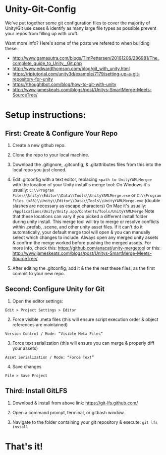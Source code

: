 # Unity-Git-Config
We've put together some git configuration files to cover the majority of Unity/Git use cases & identify as many large file types as possible prevent your repos from filling up with cruft. 

Want more info? Here's some of the posts we refered to when building these: 
  * http://www.gamasutra.com/blogs/TimPettersen/20161206/286981/The_complete_guide_to_Unity__Git.php 
  * http://www.edwardthomson.com/blog/git_with_unity.html
  * https://riptutorial.com/unity3d/example/7179/setting-up-a-git-repository-for-unity
  * https://thoughtbot.com/blog/how-to-git-with-unity
  * http://www.jameskeats.com/blogs/post/Unitys-SmartMerge-Meets-SourceTree/ 

# Setup instructions:

## First: Create & Configure Your Repo 

1. Create a new github repo.

2. Clone the repo to your local machine.

3. Download the .gitignore, .gitconfig, & .gitattributes files from this into the local repo you just cloned.

4. Edit .gitconfig with a text editor, replacing `<path to UnityYAMLMerge>` with the location of your Unity install's merge tool: 
On Windows it's usually: `C:\\Program Files\\Unity\\Editor\\Data\\Tools\\UnityYAMLMerge.exe` or `C:\\Program Files (x86)\\Unity\\Editor\\Data\\Tools\\UnityYAMLMerge.exe` (double slashes are necessary as escape characters)
On Mac it's usually: `/Applications/Unity/Unity.app/Contents/Tools/UnityYAMLMerge`
Note that these locations can vary if you picked a different install folder during unity install. This merge tool will try to merge or resolve conflicts within .prefab, .scene, and other unity asset files. If it can't do it automatically, your default merge tool will open & you can manually select which changes to include. Always open any merged unity assets & confirm the merge worked before pushing the merged assets. For more info, check this: https://github.com/anacat/unity-mergetool or this: http://www.jameskeats.com/blogs/post/Unitys-SmartMerge-Meets-SourceTree/ 

5. After editing the .gitconfig, add it & the the rest these files, as the first commit to your new repo.

## Second: Configure Unity for Git

1. Open the editor settings:

`Edit > Project Settings > Editor`

2. Force visible .meta files (this will ensure script execution order & object references are maintained)

`Version Control / Mode: “Visible Meta Files”`

3. Force text serialization (this will ensure you can merge & properly diff your assets)

`Asset Serialization / Mode: “Force Text”`

4. Save changes

`File > Save Project`

## Third: Install GitLFS 

1. Download & install from above link: https://git-lfs.github.com/

2. Open a command prompt, terminal, or gitbash window. 

3. Navigate to the folder containing your git repository & execute: `git lfs install`

# That's it!
